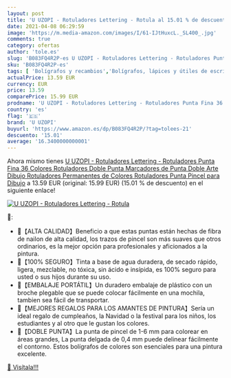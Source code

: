 ```yaml
---
layout: post
title: 'U UZOPI - Rotuladores Lettering - Rotula al 15.01 % de descuento'
date: 2021-04-08 06:29:59
image: 'https://m.media-amazon.com/images/I/61-IJtHuxcL._SL400_.jpg'
comments: true
category: ofertas
author: 'tole.es'
slug: 'B083FQ4R2P-es U UZOPI - Rotuladores Lettering - Rotuladores Punta Fina...'
sku: 'B083FQ4R2P-es'
tags: [ 'Bolígrafos y recambios','Bolígrafos, lápices y útiles de escritura','Costura y manualidades','Dibujo','Hogar y cocina','Marcadores','Materiales de dibujo','Oficina y papelería','Rotuladores de punta fina','rotuladores','u uzopi', ]
actualPrice: 13.59 EUR
currency: EUR
price: 13.59
comparePrice: 15.99 EUR
prodname: 'U UZOPI - Rotuladores Lettering - Rotuladores Punta Fina 36 Colores Rotuladores Doble Punta Marcadores de Punta Doble Arte Dibujo Rotuladores Permanentes de Colores Rotuladores Punta Pincel para Dibujo'
country: 'es'
flag: '🇪🇸'
brand: 'U UZOPI'
buyurl: 'https://www.amazon.es/dp/B083FQ4R2P/?tag=tolees-21'
descuento: '15.01'
average: '16.3400000000001'
---
```


Ahora mismo tienes [U UZOPI - Rotuladores Lettering - Rotuladores Punta Fina 36 Colores Rotuladores Doble Punta Marcadores de Punta Doble Arte Dibujo Rotuladores Permanentes de Colores Rotuladores Punta Pincel para Dibujo](https://www.amazon.es/dp/B083FQ4R2P/?tag=tolees-21) a 13.59 EUR (original: 15.99 EUR) (15.01 %  de descuento) en el siguiente enlace!

[![U UZOPI - Rotuladores Lettering - Rotula](https://m.media-amazon.com/images/I/61-IJtHuxcL._SL400_.jpg)](https://www.amazon.es/dp/B083FQ4R2P/?tag=tolees-21)

🔎:

- 🎨【ALTA CALIDAD】Beneficio a que estas puntas están hechas de fibra de nailon de alta calidad, los trazos de pincel son más suaves que otros ordinarios, es la mejor opción para profesionales y aficionados a la pintura.
- 🎨【100% SEGURO】Tinta a base de agua duradera, de secado rápido, ligera, mezclable, no tóxica, sin ácido e insípida, es 100% seguro para usted o sus hijos durante su uso.
- 🎨【EMBALAJE PORTÁTIL】Un duradero embalaje de plástico con un broche plegable que se puede colocar fácilmente en una mochila, tambien sea fácil de transportar.
- 🎨【MEJORES REGALOS PARA LOS AMANTES DE PINTURA】Sería un ideal regalo de cumpleaños, la Navidad o la festival para los niños, los estudiantes y al otro que le gustan los colores.
- 🎨【DOBLE PUNTA】La punta de pincel de 1-6 mm para colorear en áreas grandes, La punta delgada de 0,4 mm puede delinear fácilmente el contorno. Estos bolígrafos de colores son esenciales para una pintura excelente.

[🛒 Visítala!!!](https://www.amazon.es/dp/B083FQ4R2P/?tag=tolees-21)
